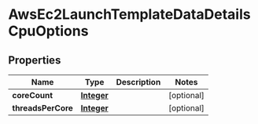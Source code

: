 

# AwsEc2LaunchTemplateDataDetailsCpuOptions


## Properties

| Name | Type | Description | Notes |
|------------ | ------------- | ------------- | -------------|
|**coreCount** | [**Integer**](Integer.md) |  |  [optional] |
|**threadsPerCore** | [**Integer**](Integer.md) |  |  [optional] |



